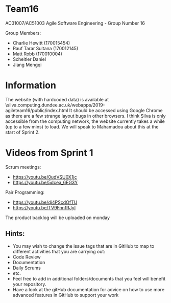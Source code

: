 # Team16

AC31007/AC51003 Agile Software Engineering - Group Number 16

Group Members:

- Charlie Hewitt (170015454)
- Rauf Tarar Sultana (170012145)
- Matt Robb (170010004)
- Scheitler Daniel
- Jiang Mengqi

# Information

The website (with hardcoded data) is available at \\silva.computing.dundee.ac.uk/webapps/2019-agileteam16/public/index.html
It should be accessed using Google Chrome as there are a few strange layout bugs in other browsers.
I think Silva is only accessible from the computing network, the website currently takes a while (up to a few mins) to load. We will speak to Mahamadou about this at the start of Sprint 2.

# Videos from Sprint 1

Scrum meetings: 
- https://youtu.be/0udVSU0X1jc
- https://youtu.be/5dcea_6EG3Y

Pair Programming:
- https://youtu.be/dj4PScdOfTU
- https://youtu.be/TV9FnnfRJyI

The product backlog will be uploaded on monday 


## Hints:

- You may wish to change the issue tags that are in GitHub to map to different activities that you are carrying out:
- Code Review
- Documentation
- Daily Scrums
- etc.
- Feel free to add in additional folders/documents that you feel will benefit your repository.
- Have a look at the gitHub documentation for advice on how to use more advanced features in GitHub to support your work
